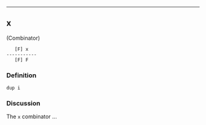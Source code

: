 --------------------

## x

(Combinator)

       [F] x
    -----------
       [F] F

### Definition

    dup i

### Discussion

The `x` combinator ...

